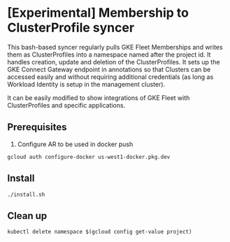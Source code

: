 # [Experimental] Membership to ClusterProfile syncer

This bash-based syncer regularly pulls GKE Fleet Memberships and writes them as ClusterProfiles into a namespace named after the project id.
It handles creation, update and deletion of the ClusterProfiles. It sets up the GKE Connect Gateway endpoint in annotations so that Clusters can be accessed easily and without requiring additional credentials (as long as Workload Identity is setup in the management cluster).

It can be easily modified to show integrations of GKE Fleet with ClusterProfiles and specific applications.


## Prerequisites

1. Configure AR to be used in docker push

```
gcloud auth configure-docker us-west1-docker.pkg.dev
```

## Install

```
./install.sh
```

## Clean up

```
kubectl delete namespace $(gcloud config get-value project)
```
